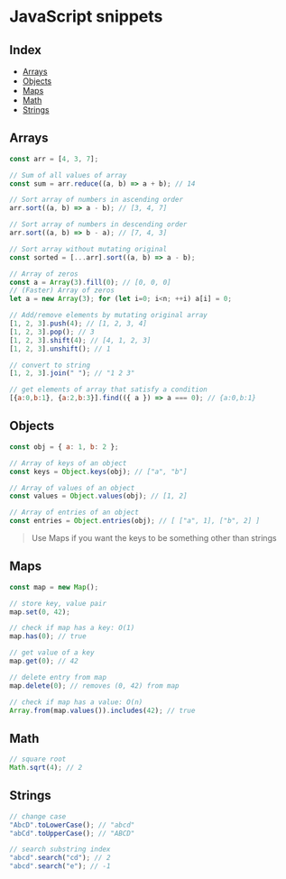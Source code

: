# JavaScript snippets

## Index

- [Arrays](#arrays)
- [Objects](#objects)
- [Maps](#maps)
- [Math](#math)
- [Strings](#strings)

## Arrays

```js
const arr = [4, 3, 7];

// Sum of all values of array
const sum = arr.reduce((a, b) => a + b); // 14

// Sort array of numbers in ascending order
arr.sort((a, b) => a - b); // [3, 4, 7]

// Sort array of numbers in descending order
arr.sort((a, b) => b - a); // [7, 4, 3]

// Sort array without mutating original
const sorted = [...arr].sort((a, b) => a - b);

// Array of zeros
const a = Array(3).fill(0); // [0, 0, 0]
// (Faster) Array of zeros
let a = new Array(3); for (let i=0; i<n; ++i) a[i] = 0;

// Add/remove elements by mutating original array
[1, 2, 3].push(4); // [1, 2, 3, 4]
[1, 2, 3].pop(); // 3
[1, 2, 3].shift(4); // [4, 1, 2, 3]
[1, 2, 3].unshift(); // 1

// convert to string
[1, 2, 3].join(" "); // "1 2 3"

// get elements of array that satisfy a condition
[{a:0,b:1}, {a:2,b:3}].find(({ a }) => a === 0); // {a:0,b:1}
```

## Objects

```js
const obj = { a: 1, b: 2 };

// Array of keys of an object
const keys = Object.keys(obj); // ["a", "b"]

// Array of values of an object
const values = Object.values(obj); // [1, 2]

// Array of entries of an object
const entries = Object.entries(obj); // [ ["a", 1], ["b", 2] ]
```

> Use Maps if you want the keys to be something other than strings

## Maps

```js
const map = new Map();

// store key, value pair
map.set(0, 42);

// check if map has a key: O(1)
map.has(0); // true

// get value of a key
map.get(0); // 42

// delete entry from map
map.delete(0); // removes (0, 42) from map

// check if map has a value: O(n)
Array.from(map.values()).includes(42); // true
```

## Math

```js
// square root
Math.sqrt(4); // 2
```

## Strings

```js
// change case
"AbcD".toLowerCase(); // "abcd"
"abCd".toUpperCase(); // "ABCD"

// search substring index
"abcd".search("cd"); // 2
"abcd".search("e"); // -1
```
